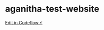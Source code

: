 # aganitha-test-website

[Edit in Codeflow ⚡️](https://stackblitz.com/~/github.com/BinaryInsight/aganitha-test-website)
